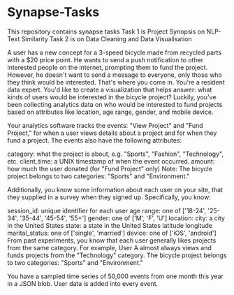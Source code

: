 # Synapse-Tasks
This repository contains synapse tasks
Task 1 is Project Synopsis on NLP-Text Similarity
Task 2 is on Data Cleaning and Data Visualisation

A user has a new concept for a 3-speed bicycle made from recycled parts with a $20 price point. He wants to send a push notification to other interested people on the internet, prompting them to fund the project. However, he doesn't want to send a message to everyone, only those who they think would be interested.
That's where you come in. You're a resident data expert. You'd like to create a visualization that helps answer: what kinds of users would be interested in the bicycle project?
Luckily, you've been collecting analytics data on who would be interested to fund projects based on attributes like location, age range, gender, and mobile device.

Your analytics software tracks the events: "View Project" and "Fund Project," for when a user views details about a project and for when they fund a project. The events also have the following attributes:

category: what the project is about, e.g. "Sports", "Fashion", "Technology", etc.
client_time: a UNIX timestamp of when the event occurred.
amount: how much the user donated (for "Fund Project" only)
Note: The bicycle project belongs to two categories: "Sports" and "Environment."

Additionally, you know some information about each user on your site, that they supplied in a survey when they signed up. Specifically, you know:

session_id: unique identifier for each user
age range: one of ['18-24', '25-34', '35-44', '45-54', '55+']
gender: one of ['M', 'F', 'U']
location:
city: a city in the United States
state: a state in the United States
latitude
longitude
marital_status: one of ['single', 'married']
device: one of ['iOS', 'android']
From past experiments, you know that each user generally likes projects from the same category. For example, User A almost always views and funds projects from the "Technology" category. The bicycle project belongs to two categories: "Sports" and "Environment."

You have a sampled time series of 50,000 events from one month this year in a JSON blob. User data is added into every event.
